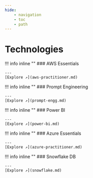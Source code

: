 ```yaml
---
hide:
    - navigation
    - toc
    - path
---
```


# Technologies

!!! info inline ""
    ### AWS Essentials
    
    ---
    [Explore ↗](aws-practitioner.md)

!!! info inline ""
    ### Prompt Engineering

    ---
    [Explore ↗](prompt-engg.md)

!!! info inline ""
    ### Power BI

    ---
    [Explore ↗](power-bi.md)


!!! info inline ""
    ### Azure Essentials
    
    ---
    [Explore ↗](azure-practitioner.md)

!!! info inline ""
    ### Snowflake DB
    
    ---
    [Explore ↗](snowflake.md)